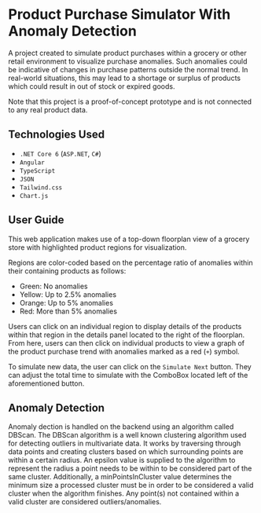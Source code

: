 # Product Purchase Simulator With Anomaly Detection

A project created to simulate product purchases within a grocery or other retail environment to visualize purchase anomalies. Such anomalies could be indicative of changes in purchase patterns outside the normal trend. In real-world situations, this may lead to a shortage or surplus of products which could result in out of stock or expired goods.

Note that this project is a proof-of-concept prototype and is not connected to any real product data.

## Technologies Used

- `.NET Core 6` (`ASP.NET`, `C#`)
- `Angular`
- `TypeScript`
- `JSON`
- `Tailwind.css`
- `Chart.js`

## User Guide

This web application makes use of a top-down floorplan view of a grocery store with highlighted product regions for visualization.

Regions are color-coded based on the percentage ratio of anomalies within their containing products as follows:

- Green: No anomalies
- Yellow: Up to 2.5% anomalies
- Orange: Up to 5% anomalies
- Red: More than 5% anomalies

Users can click on an individual region to display details of the products within that region in the details panel located to the right of the floorplan. From here, users can then click on individual products to view a graph of the product purchase trend with anomalies marked as a red (`+`) symbol.

To simulate new data, the user can click on the `Simulate Next` button. They can adjust the total time to simulate with the ComboBox located left of the aforementioned button.

## Anomaly Detection

Anomaly dection is handled on the backend using an algorithm called DBScan.
The DBScan algorithm is a well known clustering algorithm used for detecting outliers in multivariate data. It works by traversing through data points and creating clusters based on which surrounding points are within a certain radius. An epsilon value is supplied to the algorithm to represent the radius a point needs to be within to be considered part of the same cluster. Additionally, a minPointsInCluster value determines the minimum size a processed cluster must be in order to be considered a valid cluster when the algorithm finishes. Any point(s) not contained within a valid cluster are considered outliers/anomalies.
